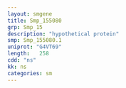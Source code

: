 ```yaml
---
layout: smgene
title: Smp_155080
grp: Smp_15
description: "hypothetical protein"
smp: Smp_155080.1
uniprot: "G4VT69"
length:   258
cdd: "ns"
kk: ns
categories: sm
---
```

